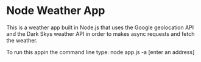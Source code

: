 # Node Weather App
This is a weather app built in Node.js that uses the Google geolocation API and the Dark Skys weather API in order to makes async requests and fetch the weather.

To run this appin the command line type:
node app.js -a [enter an address]
